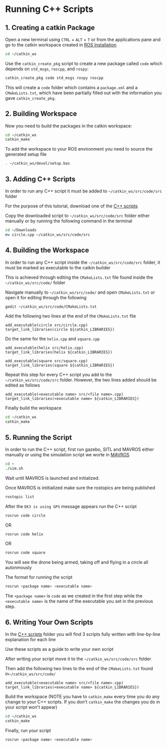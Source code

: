 # Running C++ Scripts
## 1. Creating a catkin Package
Open a new terminal using `CTRL` + `ALT` + `T` or from the applications pane and go to the catkin workspace created in [ROS Installation](ROS1_Installation.md)
```bash
cd ~/catkin_ws
```
Use the `catkin_create_pkg` script to create a new package called `code` which depends on `std_msgs`, `roscpp`, and `rospy`: 
```bash
catkin_create_pkg code std_msgs rospy roscpp
```

This will create a `code` folder which contains a `package.xml` and a `CMakeLists.txt`, which have been partially filled out with the information you gave `catkin_create_pkg`. 

## 2. Building Workspace
Now you need to build the packages in the catkin workspace: 
```bash
cd ~/catkin_ws
catkin_make
```

To add the workspace to your ROS environment you need to source the generated setup file
```bash
. ~/catkin_ws/devel/setup.bas
```

## 3. Adding C++ Scripts
In order to run any C++ script it must be added to `~/catkin_ws/src/code/src` folder

For the purpose of this tutorial, download one of the [C++ scripts](Example_Codes/C++)

Copy the downloaded script to `~/catkin_ws/src/code/src` folder either manually or by running the following command in the terminal
```bash
cd ~/Downloads
mv circle.cpp ~/catkin_ws/src/code/src
```

## 4. Building the Workspace
In order to run any C++ script inside the `~/catkin_ws/src/code/src` folder, it must be marked as executable to the catkin builder

This is achieved through editing the `CMakeLists.txt` file found inside the `~/catkin_ws/src/code/` folder

Navigate manually to `~/catkin_ws/src/code/` and open `CMakeLists.txt` or open it for editing through the following
```bash
gedit ~/catkin_ws/src/code/CMakeLists.txt
```

Add the following two lines at the end of the `CMakeLists.txt` file
```
add_executable(circle src/circle.cpp)
target_link_libraries(circle ${catkin_LIBRARIES})
```

Do the same for the `helix.cpp` and `square.cpp`
```
add_executable(helix src/helix.cpp)
target_link_libraries(helix ${catkin_LIBRARIES})

add_executable(square src/square.cpp)
target_link_libraries(square ${catkin_LIBRARIES})
```

Repeat this step for every C++ script you add to the `~/catkin_ws/src/code/src` folder. However, the two lines added should be edited as follows
```
add_executable(<executable name> src/<file name>.cpp)
target_link_libraries(<executable name> ${catkin_LIBRARIES})
```

Finally build the workspace
```bash
cd ~/catkin_ws
catkin_make
```

## 5. Running the Script
In order to run the C++ script, first run gazebo, SITL and MAVROS either manually or using the simulation script we worte in [MAVROS](MAVROS.md)
```bash
cd ~
./sim.sh
```

Wait until MAVROS is launched and initialized.

Once MAVROS is intitialized make sure the rostopics are being published
```bash
rostopic list
```

After the `EK3 is using GPS` message appears run the C++ script
```bash
rosrun code circle
```
OR
```bash
rosrun code helix
```
OR
```bash
rosrun code square
```

You will see the drone being armed, taking off and flying in a circle all autonmously

The format for running the script
```bash
rosrun <package name> <executable name>
```
The `<package name>` is `code` as we created in the first step while the `<executable name>` is the name of the executable you set in the previous step.


## 6. Writing Your Own Scripts
In the [C++ scripts](Example_Codes/C++) folder you will find 3 scripts fully written with line-by-line explanation for each line

Use these scripts as a guide to write your own script

After writing your script move it to the `~/catkin_ws/src/code/src` folder

Then add the following two lines to the end of the `CMakeLists.txt` found in`~/catkin_ws/src/code/`
```
add_executable(<executable name> src/<file name>.cpp)
target_link_libraries(<executable name> ${catkin_LIBRARIES})
```

Build the workspace (NOTE you have to `catkin_make` every time you do any change to your C++ scripts. If you don't `catkin_make` the changes you do in your script won't appear)
```bash
cd ~/catkin_ws
catkin_make
```

Finally, run your script
```bash
rosrun <package name> <executable name>
```
